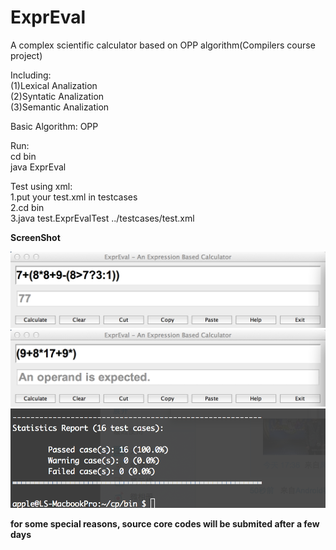 ExprEval
========

A complex scientific calculator based on OPP algorithm(Compilers course project)

Including:  
(1)Lexical Analization  
(2)Syntatic Analization  
(3)Semantic Analization  

Basic Algorithm: OPP  

Run:  
cd bin  
java ExprEval  

Test using xml:  
1.put your test.xml in testcases  
2.cd bin  
3.java test.ExprEvalTest ../testcases/test.xml  
  
  **ScreenShot**
  
  
  ![github screen1](/images/screen1.png)  
  ![github screen2](/images/screen2.png)
  ![github screen3](/images/screen3.png) 
  
  
**for some special reasons, source core codes will be submited after a few days**
